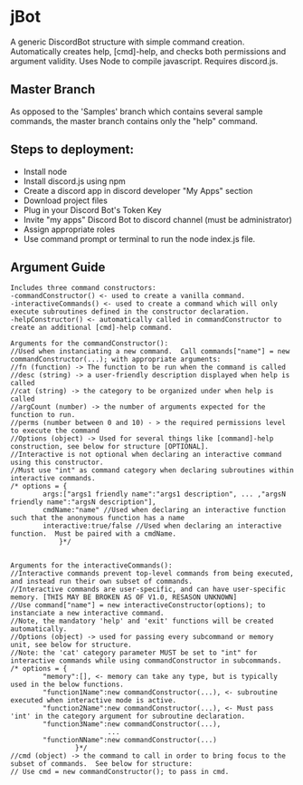 # jBot
A generic DiscordBot structure with simple command creation.  Automatically creates help, [cmd]-help, and checks both permissions and argument validity.
Uses Node to compile javascript.  Requires discord.js.

## Master Branch
As opposed to the 'Samples' branch which contains several sample commands, the master branch contains only the "help" command.

## Steps to deployment:
* Install node
* Install discord.js using npm
* Create a discord app in discord developer "My Apps" section
* Download project files
* Plug in your Discord Bot's Token Key
* Invite "my apps" Discord Bot to discord channel (must be administrator)
* Assign appropriate roles
* Use command prompt or terminal to run the node index.js file.

## Argument Guide
```
Includes three command constructors:
-commandConstructor() <- used to create a vanilla command.
-interactiveCommands() <- used to create a command which will only execute subroutines defined in the constructor declaration.
-helpConstructor() <- automatically called in commandConstructor to create an additional [cmd]-help command.

Arguments for the commandConstructor():
//Used when instanciating a new command.  Call commands["name"] = new commandConstructor(...); with appropriate arguments:
//fn (function) -> The function to be run when the command is called
//desc (string) -> a user-friendly description displayed when help is called
//cat (string) -> the category to be organized under when help is called
//argCount (number) -> the number of arguments expected for the function to run.
//perms (number between 0 and 10) - > the required permissions level to execute the command
//Options (object) -> Used for several things like [command]-help construction, see below for structure [OPTIONAL].  
//Interactive is not optional when declaring an interactive command using this constructor.  
//Must use "int" as command category when declaring subroutines within interactive commands.
/* options = {
		args:["args1 friendly name":"args1 description", ... ,"argsN friendly name":"argsN description"],
		cmdName:"name" //Used when declaring an interactive function such that the anonymous function has a name
		interactive:true/false //Used when declaring an interactive function.  Must be paired with a cmdName.
			}*/
            

Arguments for the interactiveCommands():
//Interactive commands prevent top-level commands from being executed, and instead run their own subset of commands.
//Interactive commands are user-specific, and can have user-specific memory. [THIS MAY BE BROKEN AS OF V1.0, RESASON UNKNOWN]
//Use command["name"] = new interactiveConstructor(options); to instanciate a new interactive command.
//Note, the mandatory 'help' and 'exit' functions will be created automatically.
//Options (object) -> used for passing every subcommand or memory unit, see below for structure.
//Note: the 'cat' category parameter MUST be set to "int" for interactive commands while using commandConstructor in subcommands.
/* options = {
		"memory":[], <- memory can take any type, but is typically used in the below functions.
		"function1Name":new commandConstructor(...), <- subroutine executed when interactive mode is active.
		"function2Name":new commandConstructor(...), <- Must pass 'int' in the category argument for subroutine declaration.
		"function3Name":new commandConstructor(...),
						...
		"functionNName":new commandConstructor(...)
				}*/
//cmd (object) -> the command to call in order to bring focus to the subset of commands.  See below for structure:
// Use cmd = new commandConstructor(); to pass in cmd.
```
